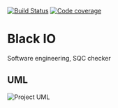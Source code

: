 [![Build Status](https://travis-ci.org/BartoszGorka/BlackIO.svg?branch=master)](https://travis-ci.org/BartoszGorka/BlackIO)
[![Code coverage](https://codecov.io/gh/BartoszGorka/BlackIO/branch/master/graph/badge.svg)](https://codecov.io/gh/BartoszGorka/BlackIO)

# Black IO
Software engineering, SQC checker

## UML
![Project UML](../master/UML/UML.png)
